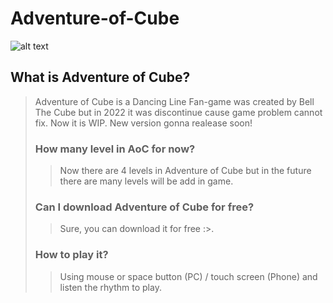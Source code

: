 # Adventure-of-Cube
![alt text](https://github.com/Leq4342/Adventure-of-Cube/blob/main/%5BMd%5D/natural.jpg)
## What is Adventure of Cube?
> Adventure of Cube is a Dancing Line Fan-game was created by Bell The Cube but in 2022 it was discontinue cause game problem cannot fix. Now it is WIP. New version gonna realease soon!
> ### How many level in AoC for now?
>> Now there are 4 levels in Adventure of Cube but in the future there are many levels will be add in game.
> ### Can I download Adventure of Cube for free?
>> Sure, you can download it for free :>.
> ### How to play it?
>> Using mouse or space button (PC) / touch screen (Phone) and listen the rhythm to play.
